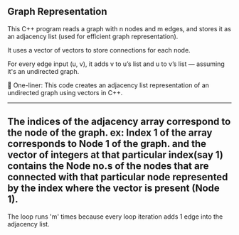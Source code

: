 Graph Representation
---
This C++ program reads a graph with n nodes and m edges, and stores it as an adjacency list (used for efficient graph representation).

It uses a vector of vectors to store connections for each node.

For every edge input (u, v), it adds v to u’s list and u to v’s list — assuming it's an undirected graph.

🧠 One-liner:
This code creates an adjacency list representation of an undirected graph using vectors in C++.


---
The indices of the adjacency array correspond to the node of the graph.
ex: Index 1 of the array corresponds to Node 1 of the graph.
and the vector of integers at that particular index(say 1) contains the Node no.s of the nodes that are connected with that particular node represented by the index where the vector is present (Node 1).
---
The loop runs 'm' times because every loop iteration adds 1 edge into the adjacency list.
